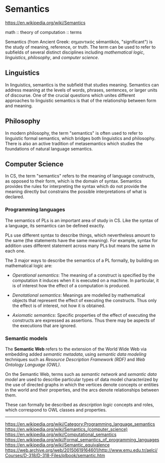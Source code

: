 # Semantics

https://en.wikipedia.org/wiki/Semantics

math :: theory of computation :: terms

Semantics (from Ancient Greek: σημαντικός sēmantikós, "significant") is the study of meaning, reference, or truth. The term can be used to refer to subfields of several distinct disciplines including *mathematical logic*, *linguistics*, *philosophy*, and *computer science*.

## Linguistics

In linguistics, semantics is the subfield that studies meaning. Semantics can address meaning at the levels of words, phrases, sentences, or larger units of discourse. One of the crucial questions which unites different approaches to linguistic semantics is that of the relationship between form and meaning.

## Philosophy

In modern philosophy, the term "semantics" is often used to refer to linguistic formal semantics, which bridges both linguistics and philosophy. There is also an active tradition of metasemantics which studies the foundations of natural language semantics.

## Computer Science

In CS, the term "semantics" refers to the meaning of language constructs, as opposed to their form, which is the domain of syntax. Semantics provides the rules for interpreting the syntax which do not provide the meaning directly but constrains the possible interpretations of what is declared.

### Programming languages

The semantics of PLs is an important area of study in CS. Like the syntax of a language, its semantics can be defined exactly.

PLs use different syntax to describe things, which nevertheless amount to the same (the statements have the same meaning). For example, syntax for addition uses different statement across many PLs but means the same in each one.

The 3 major ways to describe the semantics of a PL formally, by building on mathematical logic are:

- *Operational semantics*: The meaning of a construct is specified by the computation it induces when it is executed on a machine. In particular, it is of interest how the effect of a computation is produced.

- *Denotational semantics*: Meanings are modelled by mathematical objects that represent the effect of executing the constructs. Thus only the effect is of interest, not how it is obtained.

- *Axiomatic semantics*: Specific properties of the effect of executing the constructs are expressed as assertions. Thus there may be aspects of the executions that are ignored.


### Semantic models

The **Semantic Web** refers to the extension of the World Wide Web via embedding added *semantic metadata*, using *semantic data modeling* techniques such as *Resource Description Framework (RDF)* and *Web Ontology Language (OWL)*.

On the Semantic Web, terms such as *semantic network* and *semantic data model* are used to describe particular types of data model characterized by the use of directed graphs in which the vertices denote concepts or entities in the world and their properties, and the arcs denote relationships between them.

These can formally be described as *description logic* concepts and roles, which correspond to OWL classes and properties.




---

https://en.wikipedia.org/wiki/Category:Programming_language_semantics
https://en.wikipedia.org/wiki/Semantics_(computer_science)
https://en.wikipedia.org/wiki/Computational_semantics
https://en.wikipedia.org/wiki/Formal_semantics_of_programming_languages
https://en.wikipedia.org/wiki/Semantic_equivalence
https://web.archive.org/web/20150619164601/http://www.emu.edu.tr/aelci/Courses/D-318/D-318-Files/plbook/semantic.htm
